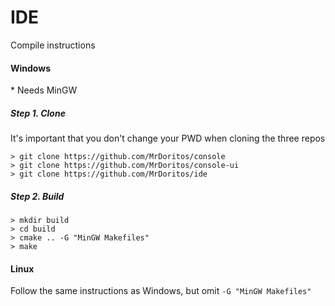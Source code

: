 # IDE
Compile instructions

#### Windows
\* Needs MinGW

##### Step 1. Clone
It's important that you don't change your PWD when cloning the three repos

```
> git clone https://github.com/MrDoritos/console
> git clone https://github.com/MrDoritos/console-ui
> git clone https://github.com/MrDoritos/ide
```

##### Step 2. Build

```
> mkdir build
> cd build
> cmake .. -G "MinGW Makefiles"
> make
```

#### Linux
Follow the same instructions as Windows, but omit `-G "MinGW Makefiles"`